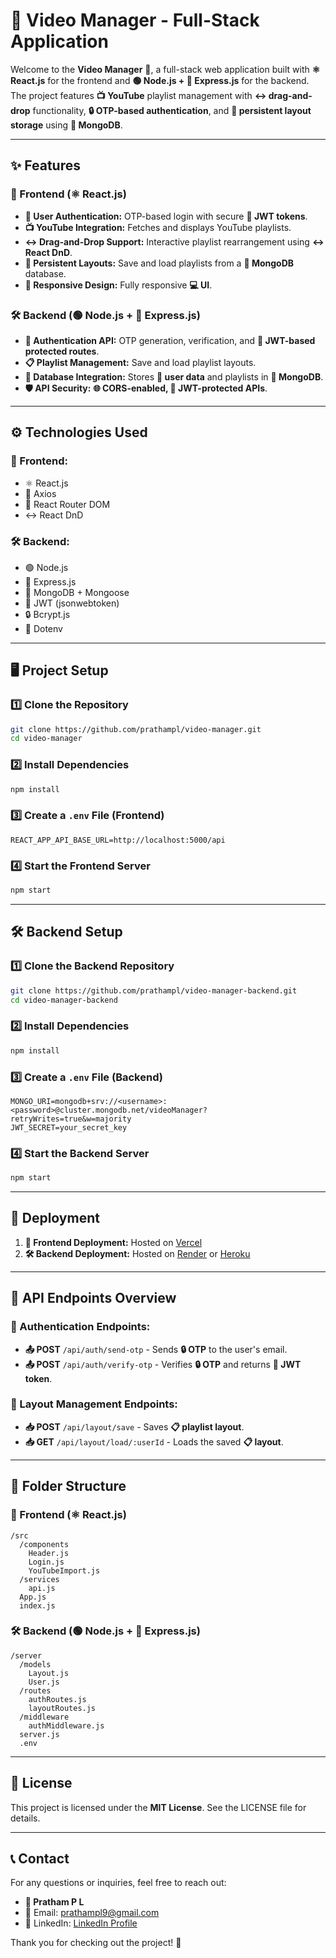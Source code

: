 # 🎥 Video Manager - Full-Stack Application

Welcome to the **Video Manager** 🚀, a full-stack web application built with **⚛️ React.js** for the frontend and **🟢 Node.js + 🚚 Express.js** for the backend. The project features **📺 YouTube** playlist management with **↔️ drag-and-drop** functionality, **🔒 OTP-based authentication**, and **💾 persistent layout storage** using **🍃 MongoDB**.

---

## **✨ Features**

### **🎨 Frontend (⚛️ React.js)**
- **🔐 User Authentication:** OTP-based login with secure **🔑 JWT tokens**.
- **📺 YouTube Integration:** Fetches and displays YouTube playlists.
- **↔️ Drag-and-Drop Support:** Interactive playlist rearrangement using **↔️ React DnD**.
- **💾 Persistent Layouts:** Save and load playlists from a **🍃 MongoDB** database.
- **📱 Responsive Design:** Fully responsive **💻 UI**.

### **🛠️ Backend (🟢 Node.js + 🚚 Express.js)**
- **🔐 Authentication API:** OTP generation, verification, and **🔑 JWT-based protected routes**.
- **📋 Playlist Management:** Save and load playlist layouts.
- **💾 Database Integration:** Stores **👤 user data** and playlists in **🍃 MongoDB**.
- **🛡️ API Security:** **🌐 CORS-enabled, 🔑 JWT-protected APIs**.

---

## **⚙️ Technologies Used**

### **🎨 Frontend:**
- ⚛️ React.js
- 📡 Axios
- 🧭 React Router DOM
- ↔️ React DnD

### **🛠️ Backend:**
- 🟢 Node.js
- 🚚 Express.js
- 🍃 MongoDB + Mongoose
- 🔑 JWT (jsonwebtoken)
- 🔒 Bcrypt.js
- 🧾 Dotenv

---

## **🖥️ Project Setup**

### **1️⃣ Clone the Repository**
```bash
git clone https://github.com/prathampl/video-manager.git
cd video-manager
```

### **2️⃣ Install Dependencies**
```bash
npm install
```

### **3️⃣ Create a `.env` File (Frontend)**
```
REACT_APP_API_BASE_URL=http://localhost:5000/api
```

### **4️⃣ Start the Frontend Server**
```bash
npm start
```

---

## **🛠️ Backend Setup**

### **1️⃣ Clone the Backend Repository**
```bash
git clone https://github.com/prathampl/video-manager-backend.git
cd video-manager-backend
```

### **2️⃣ Install Dependencies**
```bash
npm install
```

### **3️⃣ Create a `.env` File (Backend)**
```
MONGO_URI=mongodb+srv://<username>:<password>@cluster.mongodb.net/videoManager?retryWrites=true&w=majority
JWT_SECRET=your_secret_key
```

### **4️⃣ Start the Backend Server**
```bash
npm start
```

---

## **🚀 Deployment**

1. **🎨 Frontend Deployment:** Hosted on [Vercel](https://vercel.com/)
2. **🛠️ Backend Deployment:** Hosted on [Render](https://render.com/) or [Heroku](https://heroku.com/)

---

## **📡 API Endpoints Overview**

### **🔐 Authentication Endpoints:**
- **📤 POST** `/api/auth/send-otp` - Sends **🔒 OTP** to the user's email.
- **📤 POST** `/api/auth/verify-otp` - Verifies **🔒 OTP** and returns **🔑 JWT token**.

### **💾 Layout Management Endpoints:**
- **📥 POST** `/api/layout/save` - Saves **📋 playlist layout**.
- **📥 GET** `/api/layout/load/:userId` - Loads the saved **📋 layout**.

---

## **📂 Folder Structure**

### **🎨 Frontend (⚛️ React.js)**
```
/src
  /components
    Header.js
    Login.js
    YouTubeImport.js
  /services
    api.js
  App.js
  index.js
```

### **🛠️ Backend (🟢 Node.js + 🚚 Express.js)**
```
/server
  /models
    Layout.js
    User.js
  /routes
    authRoutes.js
    layoutRoutes.js
  /middleware
    authMiddleware.js
  server.js
  .env
```

---

## **📜 License**
This project is licensed under the **MIT License**. See the LICENSE file for details.

---

## **📞 Contact**
For any questions or inquiries, feel free to reach out:

- **👤 Pratham P L**
- 📧 Email: [prathampl9@gmail.com](mailto:prathampl9@gmail.com)
- 🔗 LinkedIn: [LinkedIn Profile](https://linkedin.com/in/prathampl)

Thank you for checking out the project! 🎉

